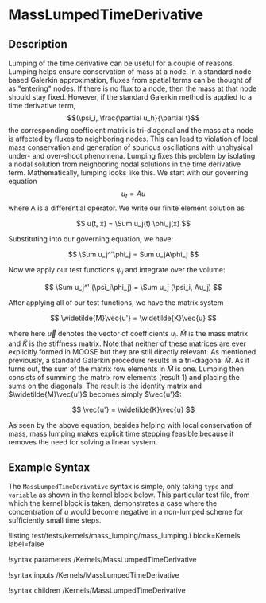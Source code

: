# MassLumpedTimeDerivative

## Description

Lumping of the time derivative can be useful for a couple of reasons. Lumping
helps ensure conservation of mass at a node. In a standard node-based Galerkin
approximation, fluxes from spatial terms can be thought of as "entering"
nodes. If there is no flux to a node, then the mass at that node should stay
fixed. However, if the standard Galerkin method is applied to a time derivative
term, $$(\psi_i, \frac{\partial u_h}{\partial t}$$ the corresponding coefficient
matrix is tri-diagonal and the mass at a node is affected by fluxes to neighboring
nodes. This can lead to violation of local mass conservation and generation of
spurious oscillations with unphysical under- and over-shoot phenomena. Lumping
fixes this problem by isolating a nodal solution from neighboring nodal
solutions in the time derivative term. Mathematically, lumping looks like
this. We start with our governing equation $$u_t = Au$$ where A is a
differential operator. We write our finite element solution as

$$ u(t, x) = \Sum u_j(t) \phi_j(x) $$

Substituting into our governing equation, we have:

$$ \Sum u_j^'\phi_j = Sum u_jA\phi_j $$

Now we apply our test functions $\psi_i$ and integrate over the volume:

$$ \Sum u_j^' (\psi_i\phi_j) = \Sum u_j (\psi_i, Au_j) $$

After applying all of our test functions, we have the matrix system

$$ \widetilde{M}\vec{u'} = \widetilde{K}\vec{u} $$

where here $\vec{u}$ denotes the vector of coefficients $u_j$. $\widetilde{M}$
is the mass matrix and $\widetilde{K}$ is the stiffness matrix. Note that
neither of these matrices are ever explicitly formed in MOOSE but they are still
directly relevant. As mentioned previously, a standard Galerkin procedure
results in a tri-diagonal $\widetilde{M}$. As it turns out, the sum of the
matrix row elements in $\widetilde{M}$ is one. Lumping then consists of summing
the matrix row elements (result 1) and placing the sums on the diagonals. The
result is the identity matrix and $\widetilde{M}\vec{u'}$ becomes simply
$\vec{u'}$:

$$ \vec{u'} = \widetilde{K}\vec{u} $$

As seen by the above equation, besides helping with local conservation of mass,
mass lumping makes explicit time stepping feasible because it removes the need
for solving a linear system.

## Example Syntax

The `MassLumpedTimeDerivative` syntax is simple, only taking `type` and
`variable` as shown in the kernel block below. This particular test file, from
which the kernel block is taken, demonstrates a case where the concentration of
$u$ would become negative in a non-lumped scheme for sufficiently small time
steps.

!listing test/tests/kernels/mass_lumping/mass_lumping.i block=Kernels label=false

!syntax parameters /Kernels/MassLumpedTimeDerivative

!syntax inputs /Kernels/MassLumpedTimeDerivative

!syntax children /Kernels/MassLumpedTimeDerivative
